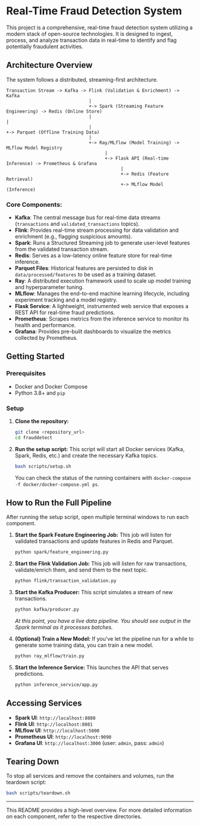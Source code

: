 # Real-Time Fraud Detection System

This project is a comprehensive, real-time fraud detection system utilizing a modern stack of open-source technologies. It is designed to ingest, process, and analyze transaction data in real-time to identify and flag potentially fraudulent activities.

## Architecture Overview

The system follows a distributed, streaming-first architecture.

```
Transaction Stream -> Kafka -> Flink (Validation & Enrichment) -> Kafka
                               |
                               +-> Spark (Streaming Feature Engineering) -> Redis (Online Store)
                               |                                           |
                               |                                           +-> Parquet (Offline Training Data)
                               |
                               +-> Ray/MLflow (Model Training) -> MLflow Model Registry
                                     |
                                     +-> Flask API (Real-time Inference) -> Prometheus & Grafana
                                           |
                                           +-> Redis (Feature Retrieval)
                                           +-> MLflow Model (Inference)
```

### Core Components:

*   **Kafka**: The central message bus for real-time data streams (`transactions` and `validated_transactions` topics).
*   **Flink**: Provides real-time stream processing for data validation and enrichment (e.g., flagging suspicious amounts).
*   **Spark**: Runs a Structured Streaming job to generate user-level features from the validated transaction stream.
*   **Redis**: Serves as a low-latency online feature store for real-time inference.
*   **Parquet Files**: Historical features are persisted to disk in `data/processed/features` to be used as a training dataset.
*   **Ray**: A distributed execution framework used to scale up model training and hyperparameter tuning.
*   **MLflow**: Manages the end-to-end machine learning lifecycle, including experiment tracking and a model registry.
*   **Flask Service**: A lightweight, instrumented web service that exposes a REST API for real-time fraud predictions.
*   **Prometheus**: Scrapes metrics from the inference service to monitor its health and performance.
*   **Grafana**: Provides pre-built dashboards to visualize the metrics collected by Prometheus.

## Getting Started

### Prerequisites

*   Docker and Docker Compose
*   Python 3.8+ and `pip`

### Setup

1.  **Clone the repository:**
    ```bash
    git clone <repository_url>
    cd frauddetect
    ```
2.  **Run the setup script:**
    This script will start all Docker services (Kafka, Spark, Redis, etc.) and create the necessary Kafka topics.
    ```bash
    bash scripts/setup.sh
    ```
    You can check the status of the running containers with `docker-compose -f docker/docker-compose.yml ps`.

## How to Run the Full Pipeline

After running the setup script, open multiple terminal windows to run each component.

1.  **Start the Spark Feature Engineering Job:**
    This job will listen for validated transactions and update features in Redis and Parquet.
    ```bash
    python spark/feature_engineering.py
    ```

2.  **Start the Flink Validation Job:**
    This job will listen for raw transactions, validate/enrich them, and send them to the next topic.
    ```bash
    python flink/transaction_validation.py
    ```
    
3.  **Start the Kafka Producer:**
    This script simulates a stream of new transactions.
    ```bash
    python kafka/producer.py
    ```
    
    *At this point, you have a live data pipeline. You should see output in the Spark terminal as it processes batches.*

4.  **(Optional) Train a New Model:**
    If you've let the pipeline run for a while to generate some training data, you can train a new model.
    ```bash
    python ray_mlflow/train.py
    ```

5.  **Start the Inference Service:**
    This launches the API that serves predictions.
    ```bash
    python inference_service/app.py
    ```

## Accessing Services

*   **Spark UI**: `http://localhost:8080`
*   **Flink UI**: `http://localhost:8081`
*   **MLflow UI**: `http://localhost:5000`
*   **Prometheus UI**: `http://localhost:9090`
*   **Grafana UI**: `http://localhost:3000` (user: `admin`, pass: `admin`)

## Tearing Down

To stop all services and remove the containers and volumes, run the teardown script:
```bash
bash scripts/teardown.sh
```
---
This README provides a high-level overview. For more detailed information on each component, refer to the respective directories.
